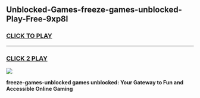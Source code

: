 
## Unblocked-Games-freeze-games-unblocked-Play-Free-9xp8l
<h3>
<a href="https://premium76.site?title=freeze-games-unblocked&ref=20A">CLICK TO PLAY</a></h3>
<hr>

<h3>
<a href="https://premium76.site?title=freeze-games-unblocked&ref=20A">CLICK 2 PLAY</a>
  
</h3>

<a href="https://premium76.site?title=freeze-games-unblocked&ref=20A"><img src="https://clearcache.store/games.png"></a>


**freeze-games-unblocked games unblocked: Your Gateway to Fun and Accessible Online Gaming**
